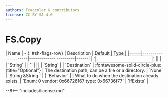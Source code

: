 ```yaml
---
authors: Fragcolor & contributors
license: CC-BY-SA-4.0
---
```



# FS.Copy

<div class="sh-parameters" markdown="1">
| Name | - {: #sh-flags-row} | Description | Default | Type |
|------|---------------------|-------------|---------|------|
| `<input>` || | | `String` |
| `<output>` || | | `String` |
| `Destination` | :fontawesome-solid-circle-plus:{title="Optional"}  | The destination path, can be a file or a directory. | `None` | `String &String ` |
| `Behavior` |  | What to do when the destination already exists. | `Enum: 0 vendor: 0x66726167 type: 0x66736f77` | `IfExists` |

</div>



--8<-- "includes/license.md"
